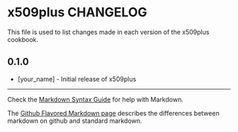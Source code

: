 x509plus CHANGELOG
==================

This file is used to list changes made in each version of the x509plus cookbook.

0.1.0
-----
- [your_name] - Initial release of x509plus

- - -
Check the [Markdown Syntax Guide](http://daringfireball.net/projects/markdown/syntax) for help with Markdown.

The [Github Flavored Markdown page](http://github.github.com/github-flavored-markdown/) describes the differences between markdown on github and standard markdown.
